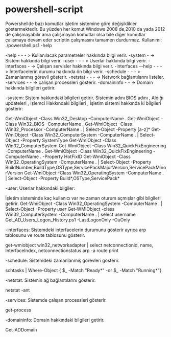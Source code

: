 # powershell-script

Powershellde bazı komutlar işletim sistemine göre değişiklikler göstermektedir. Bu yüzden her komut Windows 2008 de,2010 da yada 2012 de çalışmayabilir ama çalışmayan komutlar olsa bile diğer komutlar çalışmaya devam eder scriptin çalışmasını tamamen durdurmaz. 
Kullanımı: ./powershell.ps1 -help


-help - - - > Kullanılacak parametreler hakkında bilgi verir.
-system  - -> Sistem hakkında bilgi verir.
-user - - - > Userlar hakkında bilgi verir.
-interfaces - -> Çalışan servisler hakkında bilgi verir.
-interfaces --help - - - > İnterfacelerin durumu hakkında ön bilgi verir.
-schedule - - - > Zamanlanmış görevli gösterir.
-netstat - - - -> Network bağlantılarını listeler.
-services - - -> çalışan processleri gösterir.
-domaininfo - - -> Domain hakkında bilgileri getirir.

-system: Sistem hakkındaki bilgileri getirir. Sistemin adını BIOS adını , Aldığı updateleri , İşlemci Hakkındaki bilgileri , İşletim sistemi hakkında ki bilgileri gösterir:

Get-WmiObject -Class Win32_Desktop -ComputerName .
Get-WmiObject -Class Win32_BIOS -ComputerName .
Get-WmiObject -Class Win32_Processor -ComputerName . | Select-Object -Property [a-z]*
Get-WmiObject -Class Win32_ComputerSystem -ComputerName . | Select-Object -Property SystemType
Get-WmiObject -Class Win32_ComputerSystem
Get-WmiObject -Class Win32_QuickFixEngineering -ComputerName .
Get-WmiObject -Class Win32_QuickFixEngineering -ComputerName . -Property HotFixID
Get-WmiObject -Class Win32_OperatingSystem -ComputerName . | Select-Object -Property BuildNumber,BuildType,OSType,ServicePackMajorVersion,ServicePackMinorVersion
Get-WmiObject -Class Win32_OperatingSystem -ComputerName . | Select-Object -Property Build*,OSType,ServicePack*

-user: Userlar hakkındaki bilgiler:

İşletim sisteminde kaç kullanıcı var ne zaman oturum açmışlar gibi bilgileri getirir.
Get-WmiObject -Class Win32_OperatingSystem -ComputerName . | Select-Object -Property *user*
Get-WMIObject -class Win32_ComputerSystem -ComputerName .  | select username
Get_AD_Users_Logon_History.ps1 -LastLogonOnly -OuOnly

-interfaces: Sistemdeki interfacelerin durumunu gösterir ayrıca arp tablosunu ve route tablosunu gösterir.

get-wmiobject win32_networkadapter | select netconnectionid, name, InterfaceIndex, netconnectionstatus
arp -a 
route print

-schedule: Sistemdeki zamanlanmış görevleri gösterir.

schtasks | Where-Object { $_ -Match "Ready*" -or $_ -Match "Running*"}

-netstat: Sistemin ağ bağlantılarını gösterir.

netstat -ant

-services: Sistemde çalışan processleri gösterir.

get-process

-domaininfo: Domain hakkındaki bilgileri getirir.

Get-ADDomain
